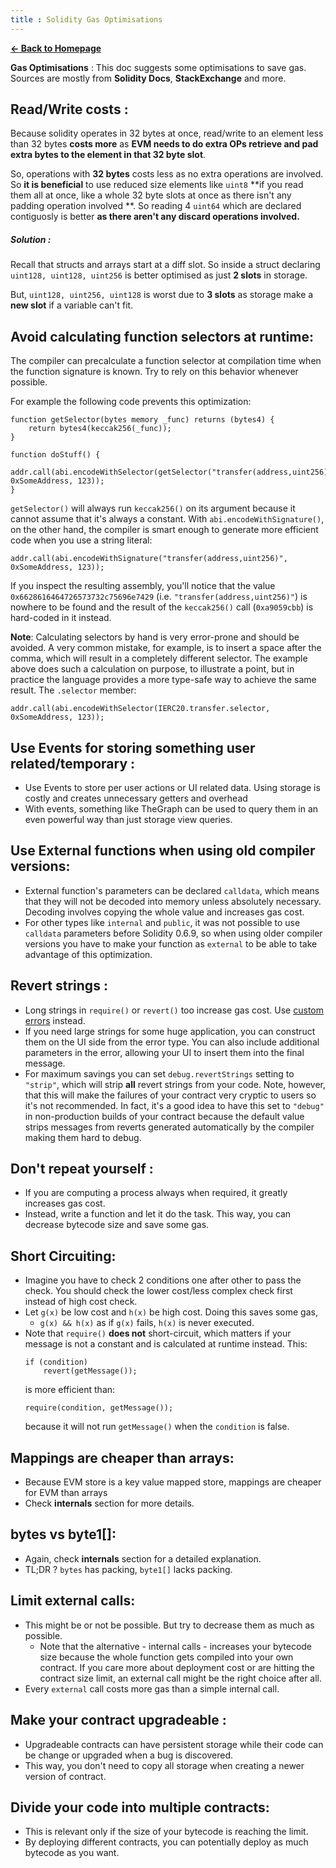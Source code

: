 ```yaml
---
title : Solidity Gas Optimisations
---
```


[**← Back to Homepage**](https://0xpranay.github.io/solidity-notes/)

**Gas Optimisations** : This doc suggests some optimisations to save gas. Sources are mostly from **Solidity Docs**, **StackExchange** and more.

## Read/Write costs : 

Because solidity operates in 32 bytes at once, read/write to an element less than 32 bytes **costs more** as **EVM needs to do extra OPs retrieve and pad extra bytes to the element in that 32 byte slot**.

So, operations with **32 bytes** costs less as no extra operations are involved. So **it is beneficial** to use reduced size elements like `uint8` **if you read them all at once, like a whole 32 byte slots at once as there isn't any padding operation involved **. So reading 4 `uint64` which are declared contiguosly is better **as there aren't any discard operations involved.** 

##### Solution :

Recall that structs and arrays start at a diff slot. So inside a struct declaring `uint128, uint128, uint256` is better optimised as just **2 slots** in storage.

But, `uint128, uint256, uint128` is worst due to **3 slots** as storage make a **new slot** if a variable can't fit.

## Avoid calculating function selectors at runtime:

The compiler can precalculate a function selector at compilation time when the function signature is known.
Try to rely on this behavior whenever possible.

For example the following code prevents this optimization:
```solidity
function getSelector(bytes memory _func) returns (bytes4) {
    return bytes4(keccak256(_func));
}

function doStuff() {
    addr.call(abi.encodeWithSelector(getSelector("transfer(address,uint256)"), 0xSomeAddress, 123));
}
```
`getSelector()` will always run `keccak256()` on its argument because it cannot assume that it's always a constant.
With `abi.encodeWithSignature()`, on the other hand, the compiler is smart enough to generate more efficient code when you use a string literal:

```selector
addr.call(abi.encodeWithSignature("transfer(address,uint256)", 0xSomeAddress, 123));
```

If you inspect the resulting assembly, you'll notice that the value `0x6628616464726573732c75696e7429` (i.e. `"transfer(address,uint256)"`) is nowhere to be found and the result of the `keccak256()` call (`0xa9059cbb`) is hard-coded in it instead.

**Note**: Calculating selectors by hand is very error-prone and should be avoided.
A very common mistake, for example, is to insert a space after the comma, which will result in a completely different selector.
The example above does such a calculation on purpose, to illustrate a point, but in practice the language provides a more type-safe way to achieve the same result.
The `.selector` member:

```selector
addr.call(abi.encodeWithSelector(IERC20.transfer.selector, 0xSomeAddress, 123));
```

## **Use Events for storing something user related/temporary** : 

- Use Events to store per user actions or UI related data. Using storage is costly and creates unnecessary getters and overhead
- With events, something like TheGraph can be used to query them in an even powerful way than just storage view queries.

## **Use External functions when using old compiler versions**:

- External function's parameters can be declared `calldata`, which means that they will not be decoded into memory unless absolutely necessary.
    Decoding involves copying the whole value and increases gas cost.
- For other types like `internal` and `public`, it was not possible to use `calldata` parameters before Solidity 0.6.9, so when using older compiler versions you have to make your function as `external` to be able to take advantage of this optimization.

## **Revert strings** :

- Long strings in `require()` or `revert()` too increase gas cost. Use [custom errors](https://docs.soliditylang.org/en/latest/contracts.html#errors-and-the-revert-statement) instead.
- If you need large strings for some huge application, you can construct them on the UI side from the error type. You can also include additional parameters in the error, allowing your UI to insert them into the final message.
- For maximum savings you can set `debug.revertStrings` setting to `"strip"`, which will strip **all** revert strings from your code.
    Note, however, that this will make the failures of your contract very cryptic to users so it's not recommended.
    In fact, it's a good idea to have this set to `"debug"` in non-production builds of your contract because the default value strips messages from reverts generated automatically by the compiler making them hard to debug.

## Don't repeat yourself : 

- If you are computing a process always when required, it greatly increases gas cost. 
- Instead, write a function and let it do the task. This way, you can decrease bytecode size and save some gas.

## **Short Circuiting**:

- Imagine you have to check 2 conditions one after other to pass the check. You should check the lower cost/less complex check first instead of high cost check.
- Let `g(x)` be low cost and `h(x)` be high cost. Doing this saves some gas,
  - `g(x) && h(x)` as if `g(x)` fails, `h(x)` is never executed.
- Note that `require()` **does not** short-circuit, which matters if your message is not a constant and is calculated at runtime instead.
    This:
    ```solidity
    if (condition)
        revert(getMessage());
    ```
    is more efficient than:
    ```solidity
    require(condition, getMessage());
    ```
    because it will not run `getMessage()` when the `condition` is false.

## **Mappings are cheaper than arrays**:

- Because EVM store is a key value mapped store, mappings are cheaper for EVM than arrays
- Check **internals** section for more details.

## **bytes vs byte1[]**:

- Again, check **internals** section for a detailed explanation.
- TL;DR ? `bytes` has packing, `byte1[]` lacks packing.

## **Limit external calls:**

- This might be or not be possible. But try to decrease them as much as possible.
    - Note that the alternative - internal calls - increases your bytecode size because the whole function gets compiled into your own contract.
        If you care more about deployment cost or are hitting the contract size limit, an external call might be the right choice after all.
- Every `external` call costs more gas than a simple internal call.

## **Make your contract upgradeable** : 

- Upgradeable contracts can have persistent storage while their code can be change or upgraded when a bug is discovered.
- This way, you don't need to copy all storage when creating a newer version of contract.

## Divide your code into multiple contracts:

- This is relevant only if the size of your bytecode is reaching the limit.
- By deploying different contracts, you can potentially deploy as much bytecode as you want.
